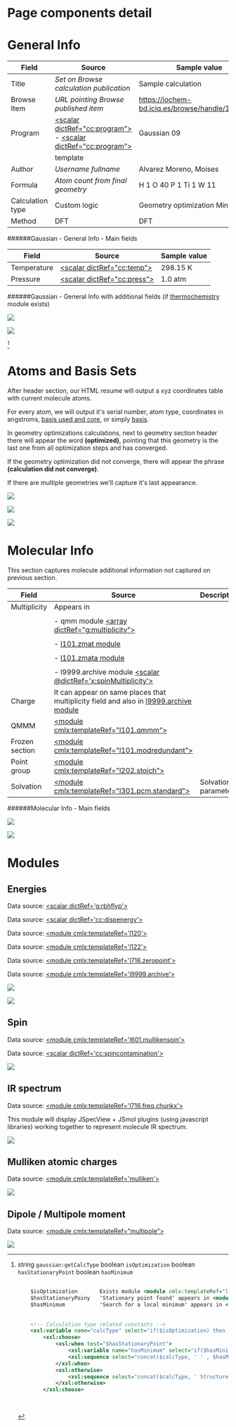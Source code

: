 # Page components detail

# General Info

| Field                                                                                                                 | Source                                                                                                               | Sample value                                                                                                                                                  |
|----|----|----|
| Title                                                                                                                 | *Set on Browse calculation publication*                                                                              | Sample calculation                                                                                                                                            |
| Browse Item                                                                                                           | *URL pointing Browse published item*                                                                                 | https://iochem-bd.iciq.es/browse/handle/100/1722                                                                                                              |
| Program                                                                                                               | [&lt;scalar dictRef="cc:program"&gt;](#jobcpu-d3e17433) - [&lt;scalar dictRef="cc:program"&gt;](/out/md/cml/gaussian_log/l1.end-d3e5926.md)     | Gaussian 09                                                                                                                                                   |
|                                                                                                                       | template                                                                                                             |                                                                                                                                                               |
| Author                                                                                                                | *Username fullname*                                                                                                  | Alvarez Moreno, Moises                                                                                                                                        |
| Formula                                                                                                               | *Atom count from final geometry*                                                                                     | H 1 O 40 P 1 Ti 1 W 11                                                                                                                                        |
| Calculation type                                                                                                      | Custom logic                                                                                                         | Geometry optimization Minimum                                                                                                                                 |
| Method                                                                                                                | DFT                                                                                                                  | DFT                                                                                                                                                           |

######Gaussian - General Info - Main fields

| Field                                                                                                                              | Source                                                                                                                             | Sample value                                                                                                                       |
|----|----|----|
| Temperature                                                                                                                        | [&lt;scalar dictRef="cc:temp"&gt;](/out/md/cml/gaussian_log/l716.thermochemistry.temperature-d3e14601.md)                                                     | 298.15 K                                                                                                                           |
| Pressure                                                                                                                           | [&lt;scalar dictRef="cc:press"&gt;](/out/md/cml/gaussian_log/l716.thermochemistry.temperature-d3e14601.md)                                                    | 1.0 atm                                                                                                                            |

######Gaussian - General Info with additional fields (if [thermochemistry](/out/md/cml/gaussian_log/l716.thermochemistry-d3e14592.md) module exists)

![](/imgs/GAUSSIAN_header.png)

![](/imgs/GAUSSIAN_header2.png)

[^1]

# Atoms and Basis Sets

After header section, our HTML resume will output a xyz coordinates table with current molecule atoms.

For every atom, we will output it's serial number, atom type, coordinates in angstroms, [basis used and core](#l301.basis2-d3e11876), or simply [basis](/out/md/cml/gaussian_log/l301.basis-d3e11588.md).

In geometry optimizations calculations, next to geometry section header there will appear the word **(optimized)**, pointing that this geometry is the last one from all optimization steps and has converged.

If the geometry optimization did not converge, there will appear the phrase **(calculation did not converge)**.

If there are multiple geometries we'll capture it's last appearance.

![](/imgs/GAUSSIAN_geometry.png)

![](/imgs/GAUSSIAN_geometry2.png)

![](/imgs/GAUSSIAN_geometry3.png)

# Molecular Info

This section captures molecule additional information not captured on previous section.

| Field                                                                                                                              | Source                                                                                                                             | Description                                                                                                                        |
|----|----|----|
| Multiplicity                                                                                                                       | Appears in                                                                                                                         |                                                                                                                                    |
|                                                                                                                                    |                                                                                                                                    |                                                                                                                                    |
|                                                                                                                                    | -   qmm module [&lt;array dictRef="g:multiplicity"&gt;](/out/md/cml/gaussian_log/l101.qmmm-d3e6285.md)                                                        |                                                                                                                                    |
|                                                                                                                                    |                                                                                                                                    |                                                                                                                                    |
|                                                                                                                                    | -   [l101.zmat module](/out/md/cml/gaussian_log/l101.zmat-d3e6758.md)                                                                                         |                                                                                                                                    |
|                                                                                                                                    |                                                                                                                                    |                                                                                                                                    |
|                                                                                                                                    | -   [l101.zmata module](/out/md/cml/gaussian_log/l101.zmata-d3e6840.md)                                                                                       |                                                                                                                                    |
|                                                                                                                                    |                                                                                                                                    |                                                                                                                                    |
|                                                                                                                                    | -   l9999.archive module [&lt;scalar @dictRef='x:spinMultiplicity'&gt;](/out/md/cml/gaussian_log/l9999.archive-d3e16761.md)                                   |                                                                                                                                    |
| Charge                                                                                                                             | It can appear on same places that multiplicity field and also in [l9999.archive module](/out/md/cml/gaussian_log/l9999.archive-d3e16761.md)                   |                                                                                                                                    |
| QMMM                                                                                                                               | [&lt;module cmlx:templateRef="l101.qmmm"&gt;](/out/md/cml/gaussian_log/l101.qmmm-d3e6285.md)                                                                  |                                                                                                                                    |
| Frozen section                                                                                                                     | [&lt;module cmlx:templateRef="l101.modredundant"&gt;](/out/md/cml/gaussian_log/l101.modredundant-d3e7221.md)                                                  |                                                                                                                                    |
| Point group                                                                                                                        | [&lt;module cmlx:templateRef="l202.stoich"&gt;](/out/md/cml/gaussian_log/l202.stoich-d3e11494.md)                                                             |                                                                                                                                    |
| Solvation                                                                                                                          | [&lt;module cmlx:templateRef="l301.pcm.standard"&gt;](/out/md/cml/gaussian_log/l301.pcm.standard-d3e12638.md)                                                 | Solvation parameters                                                                                                               |

######Molecular Info - Main fields

![](/imgs/GAUSSIAN_molecularinfo.png)

![](/imgs/GAUSSIAN_molecularinfo2.png)

# Modules

## Energies

Data source: [&lt;scalar dictRef='g:rbhflyp'&gt;](/out/md/cml/gaussian_log/l502.footer-d3e13408.md)

Data source: [&lt;scalar dictRef='cc:dispenergy'&gt;](/out/md/cml/gaussian_log/l502.pcm-d3e13547.md)

Data source: [&lt;module cmlx:templateRef='l120'&gt;](/out/md/cml/gaussian_log/l120-d3e11231.md)

Data source: [&lt;module cmlx:templateRef='l122'&gt;](/out/md/cml/gaussian_log/l122-d3e16546.md)

Data source: [&lt;module cmlx:templateRef='l716.zeropoint'&gt;](/out/md/cml/gaussian_log/l716.zeropoint-d3e14279.md)

Data source: [&lt;module cmlx:templateRef='l9999.archive'&gt;](/out/md/cml/gaussian_log/l9999.archive-d3e16761.md)

![](/imgs/GAUSSIAN_module_energies.png)

![](/imgs/GAUSSIAN_module_energies1.png)

## Spin

Data source: [&lt;module cmlx:templateRef='l601.mullikenspin'&gt;](/out/md/cml/gaussian_log/l601.mullikenspin-d3e9226.md)

Data source: [&lt;scalar dictRef='cc:spincontamination'&gt;](/out/md/cml/gaussian_log/l502.footer2-d3e13587.md)

![](/imgs/GAUSSIAN_module_l601_mullikenspin.png)

## IR spectrum

Data source: [&lt;module cmlx:templateRef='l716.freq.chunkx'&gt;](/out/md/cml/gaussian_log/l716.freq.chunkx-d3e13919.md)

This module will display JSpecView + JSmol plugins (using javascript libraries) working together to represent molecule IR spectrum.

![](/imgs/GAUSSIAN_module_frequencies.png)

## Mulliken atomic charges

Data source: [&lt;module cmlx:templateRef='mulliken'&gt;](/out/md/cml/gaussian_log/mulliken-d3e9187.md)

![](/imgs/GAUSSIAN_module_mulliken.png)

## Dipole / Multipole moment

Data source: [&lt;module cmlx:templateRef="multipole"&gt;](/out/md/cml/gaussian_log/multipole-d3e9353.md)

![](/imgs/GAUSSIAN_module_dipole_moment.png)

[^1]: string `gaussian:getCalcType` boolean `isOptimization` boolean `hasStationaryPoint` boolean `hasMinimum`

    ```xml
                                    
        $isOptimization       Exists module <module cmlx:templateRef="l103" > ?
        $hasStationaryPoiny   'Stationary point found' appears in <module cmlx:templateRef="l103.optimizedparam" > ?
        $hasMinimum           'Search for a local minimum' appears in <module cmlx:templateRef="l103.localminsaddle" > ?                               
                   
        
        <!-- Calculation type related constants -->
        <xsl:variable name="calcType" select="if($isOptimization) then 'Geometry optimization' else 'Single point'"/>       
            <xsl:choose>
                <xsl:when test="$hasStationaryPoint">
                    <xsl:variable name="hasMinimum" select="if($hasMinimum) then ' Minimum' else ' TS'"/>
                    <xsl:sequence select="concat($calcType, ' ' , $hasMinimum)"/>
                </xsl:when>
                <xsl:otherwise>
                    <xsl:sequence select="concat($calcType, ' Structure')"/>
                </xsl:otherwise>
            </xsl:choose>                          
         
                            
    ```
